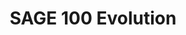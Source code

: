 ---
title: "SAGE 100 Evolution"
seoTitle: "SAGE 100 Evolution"
seoDescription: "Omnico had a common challenge: how to integrate SYSPRO into multiple sales channels. Our solution? A Magento B2B and B2C e-commerce website integrated with Stock2Shop. We worked closely with Omnico to create the perfect solution to suit their needs. Read more!"
lead: "Omnico is a major importer of lifestyle, cycle and electronic brands, including GoPro, Canondale, Giro, Stages, Ryder and Red-e."
summary: "Formerly Sage Pastel Partner: This tried and tested accounting software includes direct bank feeds and many useful cloud features to help you boost productivity."
image: "/images/sage.png"
imageAlt: "SAGE 100 Evolution"
imageTitle: "SAGE 100 Evolution"
imageWidth: "85"
category: "b2b"
aliases: "/sage/sage5/"
weight: 9
---